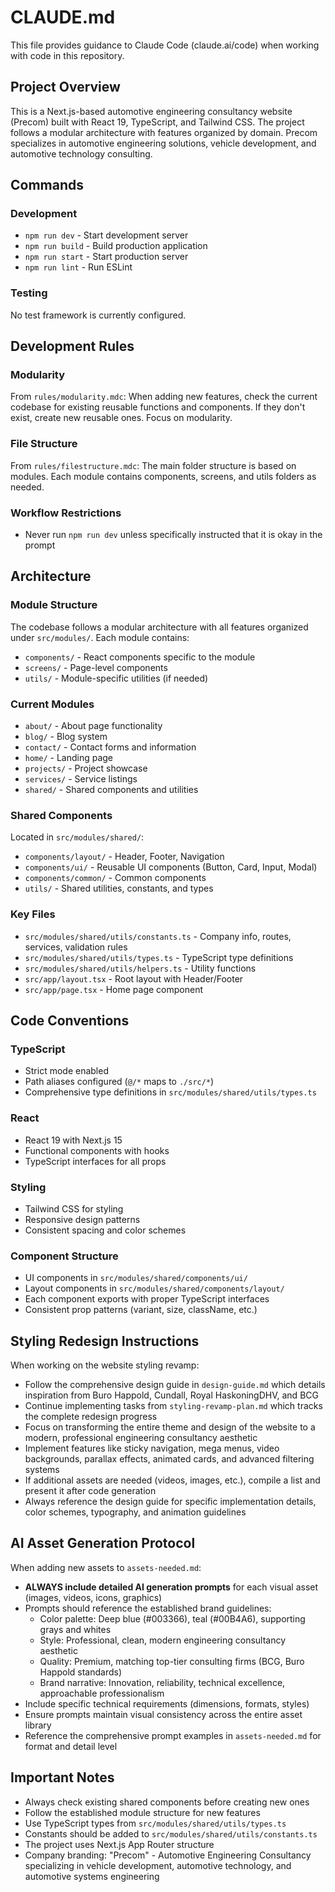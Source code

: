 # CLAUDE.md

This file provides guidance to Claude Code (claude.ai/code) when working with code in this repository.

## Project Overview

This is a Next.js-based automotive engineering consultancy website (Precom) built with React 19, TypeScript, and Tailwind CSS. The project follows a modular architecture with features organized by domain. Precom specializes in automotive engineering solutions, vehicle development, and automotive technology consulting.

## Commands

### Development
- `npm run dev` - Start development server
- `npm run build` - Build production application
- `npm run start` - Start production server
- `npm run lint` - Run ESLint

### Testing
No test framework is currently configured.

## Development Rules

### Modularity
From `rules/modularity.mdc`: When adding new features, check the current codebase for existing reusable functions and components. If they don't exist, create new reusable ones. Focus on modularity.

### File Structure
From `rules/filestructure.mdc`: The main folder structure is based on modules. Each module contains components, screens, and utils folders as needed.

### Workflow Restrictions
- Never run `npm run dev` unless specifically instructed that it is okay in the prompt

## Architecture

### Module Structure
The codebase follows a modular architecture with all features organized under `src/modules/`. Each module contains:
- `components/` - React components specific to the module
- `screens/` - Page-level components
- `utils/` - Module-specific utilities (if needed)

### Current Modules
- `about/` - About page functionality
- `blog/` - Blog system
- `contact/` - Contact forms and information
- `home/` - Landing page
- `projects/` - Project showcase
- `services/` - Service listings
- `shared/` - Shared components and utilities

### Shared Components
Located in `src/modules/shared/`:
- `components/layout/` - Header, Footer, Navigation
- `components/ui/` - Reusable UI components (Button, Card, Input, Modal)
- `components/common/` - Common components
- `utils/` - Shared utilities, constants, and types

### Key Files
- `src/modules/shared/utils/constants.ts` - Company info, routes, services, validation rules
- `src/modules/shared/utils/types.ts` - TypeScript type definitions
- `src/modules/shared/utils/helpers.ts` - Utility functions
- `src/app/layout.tsx` - Root layout with Header/Footer
- `src/app/page.tsx` - Home page component

## Code Conventions

### TypeScript
- Strict mode enabled
- Path aliases configured (`@/*` maps to `./src/*`)
- Comprehensive type definitions in `src/modules/shared/utils/types.ts`

### React
- React 19 with Next.js 15
- Functional components with hooks
- TypeScript interfaces for all props

### Styling
- Tailwind CSS for styling
- Responsive design patterns
- Consistent spacing and color schemes

### Component Structure
- UI components in `src/modules/shared/components/ui/`
- Layout components in `src/modules/shared/components/layout/`
- Each component exports with proper TypeScript interfaces
- Consistent prop patterns (variant, size, className, etc.)

## Styling Redesign Instructions

When working on the website styling revamp:
- Follow the comprehensive design guide in `design-guide.md` which details inspiration from Buro Happold, Cundall, Royal HaskoningDHV, and BCG
- Continue implementing tasks from `styling-revamp-plan.md` which tracks the complete redesign progress
- Focus on transforming the entire theme and design of the website to a modern, professional engineering consultancy aesthetic
- Implement features like sticky navigation, mega menus, video backgrounds, parallax effects, animated cards, and advanced filtering systems
- If additional assets are needed (videos, images, etc.), compile a list and present it after code generation
- Always reference the design guide for specific implementation details, color schemes, typography, and animation guidelines

## AI Asset Generation Protocol

When adding new assets to `assets-needed.md`:
- **ALWAYS include detailed AI generation prompts** for each visual asset (images, videos, icons, graphics)
- Prompts should reference the established brand guidelines:
  - Color palette: Deep blue (#003366), teal (#00B4A6), supporting grays and whites
  - Style: Professional, clean, modern engineering consultancy aesthetic
  - Quality: Premium, matching top-tier consulting firms (BCG, Buro Happold standards)
  - Brand narrative: Innovation, reliability, technical excellence, approachable professionalism
- Include specific technical requirements (dimensions, formats, styles)
- Ensure prompts maintain visual consistency across the entire asset library
- Reference the comprehensive prompt examples in `assets-needed.md` for format and detail level

## Important Notes

- Always check existing shared components before creating new ones
- Follow the established module structure for new features
- Use TypeScript types from `src/modules/shared/utils/types.ts`
- Constants should be added to `src/modules/shared/utils/constants.ts`
- The project uses Next.js App Router structure
- Company branding: "Precom" - Automotive Engineering Consultancy specializing in vehicle development, automotive technology, and automotive systems engineering